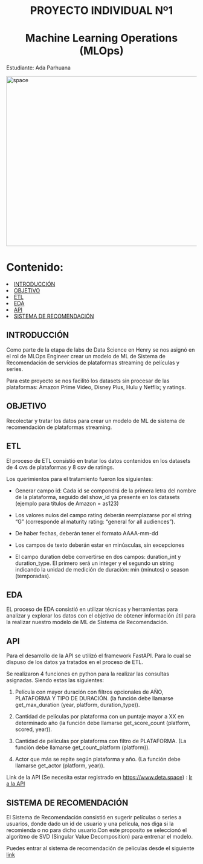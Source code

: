<h1 align=center> PROYECTO INDIVIDUAL Nº1 </h1>
<h1 align=center>Machine Learning Operations (MLOps)</h1>

Estudiante: Ada Parhuana 

<a href="https://imgbb.com/"><img src="https://i.ibb.co/1XMSL1Y/movie.png" alt="space" width="1000" height="450"></a>

# **Contenido:** 
<li><a href="#INTRODUCCIÓN">INTRODUCCIÓN</a></li>
<li><a href="#OBJETIVO">OBJETIVO</a></li>
<li><a href="#ETL">ETL</a></li>
<li><a href="#EDA">EDA </a></li>
<li><a href="#API">API</a></li>
<li><a href="#SISTEMA DE RECOMENDACIÓN">SISTEMA DE RECOMENDACIÓN</a></li>


## INTRODUCCIÓN
Como parte de la etapa de labs de Data Science en Henry se nos asignó en el rol de MLOps Engineer crear un modelo de ML de Sistema de Recomendación de servicios de plataformas streaming de películas y series. 

Para este proyecto se nos facilitó los datasets sin procesar de las plataformas: Amazon Prime Video, Disney Plus, Hulu y Netflix; y ratings.


## OBJETIVO
Recolectar y tratar los datos para crear un modelo de ML de sistema de recomendación de plataformas streaming. 


## ETL

El proceso de ETL consistió en tratar los datos contenidos en los datasets de 4 cvs de plataformas y  8 csv de ratings. 

Los querimientos para el tratamiento fueron los siguientes:

+	Generar campo id: Cada id se compondrá de la primera letra del nombre de la plataforma, seguido del show_id ya presente en los datasets (ejemplo para títulos de Amazon = as123)

+	Los valores nulos del campo rating deberán reemplazarse por el string “G” (corresponde al maturity rating: “general for all audiences”).

+	De haber fechas, deberán tener el formato AAAA-mm-dd
+	Los campos de texto deberán estar en minúsculas, sin excepciones
+	El campo duration debe convertirse en dos campos: duration_int y duration_type. El primero será un integer y el segundo un string indicando la unidad de medición de duración: min (minutos) o season (temporadas).


## EDA

EL proceso de EDA consistió en utilizar técnicas y herramientas 
para analizar y explorar los datos con el objetivo de obtener información útil para la realizar nuestro modelo de ML de Sistema de Recomendación.

## API

Para el desarrollo de la API se utilizó el framework FastAPI. Para lo cual se dispuso de los datos ya tratados en el proceso de ETL.

Se realizaron 4 funciones en python para la realizar las consultas asignadas. Siendo estas las siguientes:

1.	Película con mayor duración con filtros opcionales de AÑO, PLATAFORMA Y TIPO DE DURACIÓN. (la función debe llamarse get_max_duration (year, platform, duration_type)).

2.	Cantidad de películas por plataforma con un puntaje mayor a XX en determinado año (la función debe llamarse get_score_count (platform, scored, year)).

3.	Cantidad de películas por plataforma con filtro de PLATAFORMA. (La función debe llamarse get_count_platform (platform)).

4.	Actor que más se repite según plataforma y año. (La función debe llamarse get_actor (platform, year)).

Link de la API (Se necesita estar registrado en https://www.deta.space) : [Ir a la API](https://deta.space/discovery/r/fwh64xt3w8oaqhdv)

## SISTEMA DE RECOMENDACIÓN

El Sistema de Recomendación consistió en sugerir películas o series a usuarios, donde dado un id de usuario y una película, nos diga si la recomienda o no para dicho usuario.Con este proposito se seleccionó el algoritmo de SVD (Singular Value Decomposition) para entrenar el modelo.

Puedes entrar al sistema de recomendación de películas desde el siguiente [link](https://huggingface.co/spaces/adaap/Streaming)




